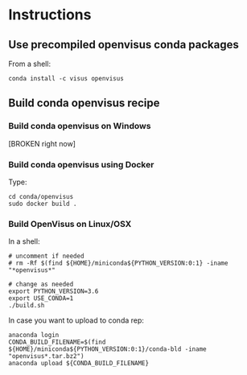 # Instructions

## Use precompiled openvisus conda packages 

From a shell:

```
conda install -c visus openvisus
```


## Build conda openvisus recipe

### Build conda openvisus on Windows

[BROKEN right now]

### Build conda openvisus using Docker

Type:

```
cd conda/openvisus
sudo docker build .
```

### Build OpenVisus on Linux/OSX

In a shell:

```
# uncomment if needed
# rm -Rf $(find ${HOME}/miniconda${PYTHON_VERSION:0:1} -iname "*openvisus*"

# change as needed
export PYTHON_VERSION=3.6 
export USE_CONDA=1
./build.sh
```

In case you want to upload to conda rep:

```
anaconda login
CONDA_BUILD_FILENAME=$(find ${HOME}/miniconda${PYTHON_VERSION:0:1}/conda-bld -iname "openvisus*.tar.bz2")
anaconda upload ${CONDA_BUILD_FILENAME}
```
